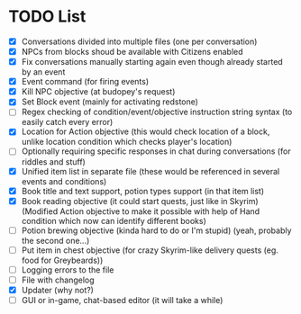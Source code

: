 # TODO List

* [X] Conversations divided into multiple files (one per conversation)
* [X] NPCs from blocks shoud be available with Citizens enabled
* [X] Fix conversations manually starting again even though already started by an event
* [X] Event command (for firing events)
* [X] Kill NPC objective (at budopey's request)
* [X] Set Block event (mainly for activating redstone)
* [ ] Regex checking of condition/event/objective instruction string syntax (to easily catch every error)
* [X] Location for Action objective (this would check location of a block, unlike location condition which checks player's location)
* [ ] Optionally requiring specific responses in chat during conversations (for riddles and stuff)
* [X] Unified item list in separate file (these would be referenced in several events and conditions)
* [X] Book title and text support, potion types support (in that item list)
* [X] Book reading objective (it could start quests, just like in Skyrim) (Modified Action objective to make it possible with help of Hand condition which now can identify different books)
* [ ] Potion brewing objective (kinda hard to do or I'm stupid) (yeah, probably the second one...)
* [ ] Put item in chest objective (for crazy Skyrim-like delivery quests (eg. food for Greybeards))
* [ ] Logging errors to the file
* [ ] File with changelog
* [X] Updater (why not?)
* [ ] GUI or in-game, chat-based editor (it will take a while)
